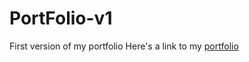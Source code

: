 # PortFolio-v1
First version of my portfolio
Here's a link to my [portfolio](https://joshanaba.netlify.app/)
